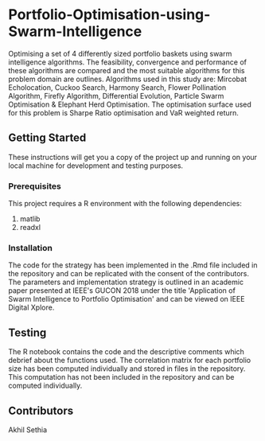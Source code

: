 # Portfolio-Optimisation-using-Swarm-Intelligence

Optimising a set of 4 differently sized portfolio baskets using swarm intelligence algorithms. The feasibility, convergence and performance of these algorithms are compared and the most suitable algorithms for this problem domain are outlines. Algorithms used in this study are: Mircobat Echolocation, Cuckoo Search, Harmony Search, Flower Pollination Algorithm, Firefly Algorithm, Differential Evolution, Particle Swarm Optimisation & Elephant Herd Optimisation. The optimisation surface used for this problem is Sharpe Ratio optimisation and VaR weighted return. 

## Getting Started 

These instructions will get you a copy of the project up and running on your local machine for development and testing purposes.

### Prerequisites 

This project requires a R environment with the following dependencies: 
1) matlib 
2) readxl
 
### Installation

The code for the strategy has been implemented in the .Rmd file included in the repository and can be replicated with the consent of the contributors. The parameters and implementation strategy is outlined in an academic paper presented at IEEE's GUCON 2018 under the title 'Application of Swarm Intelligence to Portfolio Optimisation' and can be viewed on IEEE Digital Xplore. 

## Testing 

The R notebook contains the code and the descriptive comments which debrief about the functions used. The correlation matrix for each portfolio size has been computed individually and stored in files in the repository. This computation has not been included in the repository and can be computed individually.

## Contributors 

Akhil Sethia

